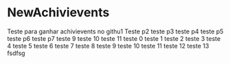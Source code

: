 # NewAchivievents
Teste para ganhar achivievents no githu1
Teste p2
teste p3
teste p4
teste p5
teste p6
teste p7
teste 9
teste 10
teste 11
teste 0
teste 1
teste 2
teste 3
teste 4
teste 5
teste 6
teste 7
teste 8
teste 9
teste 10
teste 11
teste 12
teste 13
fsdfsg
